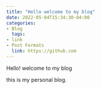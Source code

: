 ```yaml
---
title: "Hello welcome to my blog"
date: 2022-05-04T15:34:30-04:00
categories:
- Blog
  tags:
- link
- Post Formats
  link: https://github.com
---
```


Hello! welcome to my blog

this is my personal blog.
